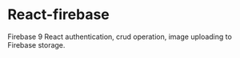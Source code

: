 # React-firebase
Firebase 9 React authentication, crud operation, image uploading to Firebase storage. 
